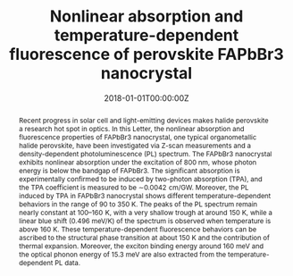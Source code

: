 ---
title: "Nonlinear absorption and temperature-dependent fluorescence of perovskite FAPbBr3 nanocrystal"
authors:
- Lan Yang
- Ke Wei
- Zhongjie Xu
- Feiming Li
- Runze Chen
- Xin Zheng
- Xiangai Cheng
- Tian Jiang

date: "2018-01-01T00:00:00Z"
doi: "10.1364/OL.43.000122"


# Schedule page publish date (NOT publication's date).
publishDate: "2018-01-01T00:00:00Z"

# Publication type.
# Legend: 0 = Uncategorized; 1 = Conference paper; 2 = Journal article;
# 3 = Preprint / Working Paper; 4 = Report; 5 = Book; 6 = Book section;
# 7 = Thesis; 8 = Patent
publication_types: ["2"]

# Publication name and optional abbreviated publication name.
publication: "Optics Letters"
publication_short: "Opt. Lett."

abstract: Recent progress in solar cell and light-emitting devices makes halide perovskite a research hot spot in optics. In this Letter, the nonlinear absorption and fluorescence properties of FAPbBr3 nanocrystal, one typical organometallic halide perovskite, have been investigated via Z-scan measurements and a density-dependent photoluminescence (PL) spectrum. The FAPbBr3 nanocrystal exhibits nonlinear absorption under the excitation of 800 nm, whose photon energy is below the bandgap of FAPbBr3. The significant absorption is experimentally confirmed to be induced by two-photon absorption (TPA), and the TPA coefficient is measured to be ∼0.0042  cm/GW. Moreover, the PL induced by TPA in FAPbBr3 nanocrystal shows different temperature-dependent behaviors in the range of 90 to 350 K. The peaks of the PL spectrum remain nearly constant at 100–160  K, with a very shallow trough at around 150 K, while a linear blue shift (0.496 meV/K) of the spectrum is observed when temperature is above 160 K. These temperature-dependent fluorescence behaviors can be ascribed to the structural phase transition at about 150 K and the contribution of thermal expansion. Moreover, the exciton binding energy around 160 meV and the optical phonon energy of 15.3 meV are also extracted from the temperature-dependent PL data.

# Summary. An optional shortened abstract.
summary: Recent progress in solar cell and light-emitting devices makes halide perovskite a research hot spot in optics. In this Letter, the nonlinear absorption and fluorescence properties of FAPbBr3 nanocrystal, one typical organometallic halide perovskite, have been investigated via Z-scan measurements and a density-dependent photoluminescence (PL) spectrum. The FAPbBr3 nanocrystal exhibits nonlinear absorption under the excitation of 800 nm, whose photon energy is below the bandgap of FAPbBr3. The significant absorption is experimentally confirmed to be induced by two-photon absorption (TPA), and the TPA coefficient is measured to be ∼0.0042  cm/GW. Moreover, the PL induced by TPA in FAPbBr3 nanocrystal shows different temperature-dependent behaviors in the range of 90 to 350 K. The peaks of the PL spectrum remain nearly constant at 100–160  K, with a very shallow trough at around 150 K, while a linear blue shift (0.496 meV/K) of the spectrum is observed when temperature is above 160 K. These temperature-dependent fluorescence behaviors can be ascribed to the structural phase transition at about 150 K and the contribution of thermal expansion. Moreover, the exciton binding energy around 160 meV and the optical phonon energy of 15.3 meV are also extracted from the temperature-dependent PL data.

tags:
- Source Themes
featured: false

# links:
# - name: ""
#   url: "www.osapublishing.org/ol/abstract.cfm?uri=ol-41-16-3821"
url_pdf: https://www-osapublishing-org.manchester.idm.oclc.org/ol/abstract.cfm?uri=ol-43-1-122
url_code: ''
url_dataset: ''
url_poster: ''
url_project: ''
url_slides: ''
url_source: ''
url_video: ''

# Featured image
# To use, add an image named `featured.jpg/png` to your page's folder. 
image:
  caption: 'Characterization of FAPbBr3 nanocrystal.'
  focal_point: ""
  preview_only: false
---
